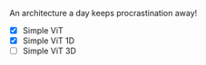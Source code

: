 An architecture a day keeps procrastination away!
- [X] Simple ViT
- [X] Simple ViT 1D
- [ ] Simple ViT 3D
